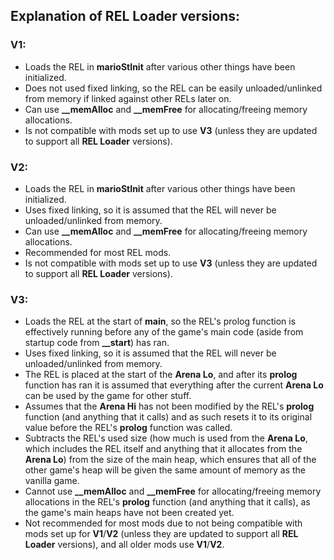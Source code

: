 ## Explanation of REL Loader versions:

### V1:
* Loads the REL in **marioStInit** after various other things have been initialized.
* Does not used fixed linking, so the REL can be easily unloaded/unlinked from memory if linked against other RELs later on.
* Can use **__memAlloc** and **__memFree** for allocating/freeing memory allocations.
* Is not compatible with mods set up to use **V3** (unless they are updated to support all **REL Loader** versions).

### V2:
* Loads the REL in **marioStInit** after various other things have been initialized.
* Uses fixed linking, so it is assumed that the REL will never be unloaded/unlinked from memory.
* Can use **__memAlloc** and **__memFree** for allocating/freeing memory allocations.
* Recommended for most REL mods.
* Is not compatible with mods set up to use **V3** (unless they are updated to support all **REL Loader** versions).

### V3:
* Loads the REL at the start of **main**, so the REL's prolog function is effectively running before any of the game's main code (aside from startup code from **__start**) has ran.
* Uses fixed linking, so it is assumed that the REL will never be unloaded/unlinked from memory.
* The REL is placed at the start of the **Arena Lo**, and after its **prolog** function has ran it is assumed that everything after the current **Arena Lo** can be used by the game for other stuff.
* Assumes that the **Arena Hi** has not been modified by the REL's **prolog** function (and anything that it calls) and as such resets it to its original value before the REL's **prolog** function was called.
* Subtracts the REL's used size (how much is used from the **Arena Lo**, which includes the REL itself and anything that it allocates from the **Arena Lo**) from the size of the main heap, which ensures that all of the other game's heap will be given the same amount of memory as the vanilla game.
* Cannot use **__memAlloc** and **__memFree** for allocating/freeing memory allocations in the REL's **prolog** function (and anything that it calls), as the game's main heaps have not been created yet.
* Not recommended for most mods due to not being compatible with mods set up for **V1**/**V2** (unless they are updated to support all **REL Loader** versions), and all older mods use **V1**/**V2**.
